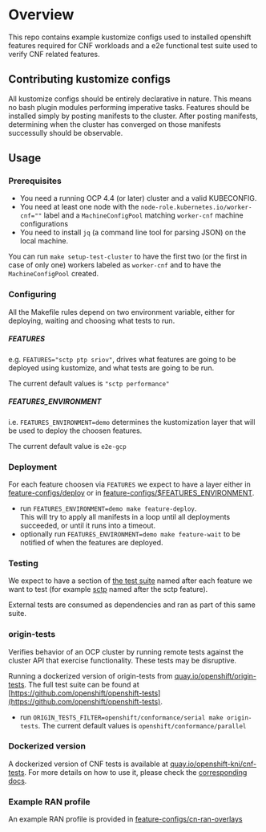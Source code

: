 # Overview

This repo contains example kustomize configs used to installed openshift features required for CNF workloads and a e2e functional test suite used to verify CNF related features.

## Contributing kustomize configs

All kustomize configs should be entirely declarative in nature. This means no bash plugin modules performing imperative tasks. Features should be installed simply by posting manifests to the cluster. After posting manifests, determining when the cluster has converged on those manifests successully should be observable.

## Usage

### Prerequisites

- You need a running OCP 4.4 (or later) cluster and a valid KUBECONFIG.
- You need at least one node with the `node-role.kubernetes.io/worker-cnf=""` label and a `MachineConfigPool` matching `worker-cnf` machine configurations
- You need to install `jq` (a command line tool for parsing JSON) on the local machine.

You can run `make setup-test-cluster` to have the first two (or the first in case of only one) workers labeled as `worker-cnf` and to have the `MachineConfigPool` created.

### Configuring

All the Makefile rules depend on two environment variable, either for deploying, waiting and choosing what tests to run.

##### FEATURES

e.g. `FEATURES="sctp ptp sriov"`, drives what features are going to be deployed using kustomize, and what tests are going to be run.

The current default values is `"sctp performance"`

##### FEATURES_ENVIRONMENT

i.e. `FEATURES_ENVIRONMENT=demo` determines the kustomization layer that will be used to deploy the choosen features.

The current default value is `e2e-gcp`

### Deployment

For each feature choosen via `FEATURES` we expect to have a layer either in [feature-configs/deploy](feature-configs/deploy) or in [feature-configs/$FEATURES_ENVIRONMENT](feature-configs/demo).

- run `FEATURES_ENVIRONMENT=demo make feature-deploy`.  
  This will try to apply all manifests in a loop until all deployments succeeded, or until it runs into a timeout.
- optionally run `FEATURES_ENVIRONMENT=demo make feature-wait` to be notified of when the features are deployed.

### Testing

We expect to have a section of [the test suite](cnf-tests/testsuites/e2esuite/test_suite_test.go) named after each feature we want to test (for example [sctp](cnf-tests/testsuites/e2esuite/sctp.go) named after the sctp feature).

External tests are consumed as dependencies and ran as part of this same suite.

### origin-tests

Verifies behavior of an OCP cluster by running remote tests against the cluster API that exercise functionality.
These tests may be disruptive.

Running a dockerized version of origin-tests from [quay.io/openshift/origin-tests](https://quay.io/openshift/origin-tests).
The full test suite can be found at [https://github.com/openshift/openshift-tests](https://github.com/openshift/openshift-tests).

- run `ORIGIN_TESTS_FILTER=openshift/conformance/serial make origin-tests`.
  The current default values is `openshift/conformance/parallel`

### Dockerized version

A dockerized version of CNF tests is available at [quay.io/openshift-kni/cnf-tests](https://quay.io/openshift-kni/cnf-tests).
For more details on how to use it, please check the [corresponding docs](cnf-tests/README.md).

### Example RAN profile

An example RAN profile is provided in [feature-configs/cn-ran-overlays](feature-configs/cn-ran-overlays)
